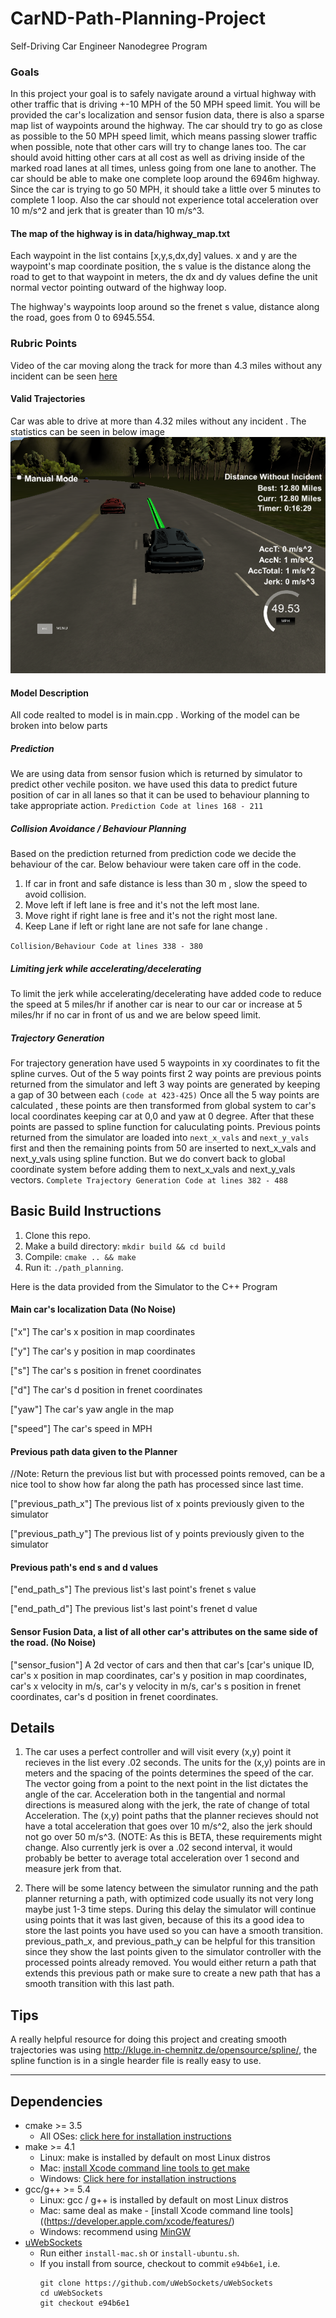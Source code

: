 [image1]: ./runWindow.png "stats"

# CarND-Path-Planning-Project
Self-Driving Car Engineer Nanodegree Program

### Goals
In this project your goal is to safely navigate around a virtual highway with other traffic that is driving +-10 MPH of the 50 MPH speed limit. You will be provided the car's localization and sensor fusion data, there is also a sparse map list of waypoints around the highway. The car should try to go as close as possible to the 50 MPH speed limit, which means passing slower traffic when possible, note that other cars will try to change lanes too. The car should avoid hitting other cars at all cost as well as driving inside of the marked road lanes at all times, unless going from one lane to another. The car should be able to make one complete loop around the 6946m highway. Since the car is trying to go 50 MPH, it should take a little over 5 minutes to complete 1 loop. Also the car should not experience total acceleration over 10 m/s^2 and jerk that is greater than 10 m/s^3.

#### The map of the highway is in data/highway_map.txt
Each waypoint in the list contains  [x,y,s,dx,dy] values. x and y are the waypoint's map coordinate position, the s value is the distance along the road to get to that waypoint in meters, the dx and dy values define the unit normal vector pointing outward of the highway loop.

The highway's waypoints loop around so the frenet s value, distance along the road, goes from 0 to 6945.554.

### Rubric Points

Video of the car moving along the track for more than 4.3 miles without any incident can be seen [here](https://youtu.be/cG-B7MmEtaw)

#### Valid Trajectories

Car was able to drive at more than 4.32 miles without any incident . The statistics can be seen in below image
![alt text][image1]

#### Model Description

All code realted to model is in main.cpp . Working of the model can be broken into below parts

##### Prediction
We are using data from sensor fusion which is returned by simulator to predict other vechile positon. we have used this data to predict future position of car in all lanes so that it can be used to behaviour planning to take appropriate action.
`Prediction Code at lines 168 - 211`

##### Collision Avoidance / Behaviour Planning

Based on the prediction returned from prediction code we decide the behaviour of the car. Below behaviour were taken care off in the code.
1. If car in front and safe distance is less than 30 m , slow the speed to avoid collision.
2. Move left if left lane is free and it's not the left most lane.
3. Move right if right lane is free and it's not the right most lane.
4. Keep Lane if left or right lane are not safe for lane change .

`Collision/Behaviour Code at lines 338 - 380`

##### Limiting jerk while accelerating/decelerating
To limit the jerk while accelerating/decelerating have added code to reduce the speed at 5 miles/hr if another car is near to our car or increase at 5 miles/hr if no car in front of us and we are below speed limit. 

##### Trajectory Generation
For trajectory generation have used 5 waypoints in xy coordinates to fit the spline curves. Out of the 5 way points first 2 way points are previous points returned from the simulator and left 3 way points are generated by keeping a gap of 30 between each `(code at 423-425)` 
Once all the 5 way points are calculated , these points are then transformed from global system to car's local coordinates keeping car at 0,0  and yaw at 0 degree. After that these points are passed to spline function for caluculating points.
Previous points returned from the simulator are loaded into `next_x_vals` and `next_y_vals` first and then the remaining points from 50 are inserted to next_x_vals and next_y_vals using spline function. But we do convert back to global coordinate system before adding them to next_x_vals and next_y_vals vectors.
`Complete Trajectory Generation Code at lines 382 - 488`


## Basic Build Instructions

1. Clone this repo.
2. Make a build directory: `mkdir build && cd build`
3. Compile: `cmake .. && make`
4. Run it: `./path_planning`.

Here is the data provided from the Simulator to the C++ Program

#### Main car's localization Data (No Noise)

["x"] The car's x position in map coordinates

["y"] The car's y position in map coordinates

["s"] The car's s position in frenet coordinates

["d"] The car's d position in frenet coordinates

["yaw"] The car's yaw angle in the map

["speed"] The car's speed in MPH

#### Previous path data given to the Planner

//Note: Return the previous list but with processed points removed, can be a nice tool to show how far along
the path has processed since last time. 

["previous_path_x"] The previous list of x points previously given to the simulator

["previous_path_y"] The previous list of y points previously given to the simulator

#### Previous path's end s and d values 

["end_path_s"] The previous list's last point's frenet s value

["end_path_d"] The previous list's last point's frenet d value

#### Sensor Fusion Data, a list of all other car's attributes on the same side of the road. (No Noise)

["sensor_fusion"] A 2d vector of cars and then that car's [car's unique ID, car's x position in map coordinates, car's y position in map coordinates, car's x velocity in m/s, car's y velocity in m/s, car's s position in frenet coordinates, car's d position in frenet coordinates. 

## Details

1. The car uses a perfect controller and will visit every (x,y) point it recieves in the list every .02 seconds. The units for the (x,y) points are in meters and the spacing of the points determines the speed of the car. The vector going from a point to the next point in the list dictates the angle of the car. Acceleration both in the tangential and normal directions is measured along with the jerk, the rate of change of total Acceleration. The (x,y) point paths that the planner recieves should not have a total acceleration that goes over 10 m/s^2, also the jerk should not go over 50 m/s^3. (NOTE: As this is BETA, these requirements might change. Also currently jerk is over a .02 second interval, it would probably be better to average total acceleration over 1 second and measure jerk from that.

2. There will be some latency between the simulator running and the path planner returning a path, with optimized code usually its not very long maybe just 1-3 time steps. During this delay the simulator will continue using points that it was last given, because of this its a good idea to store the last points you have used so you can have a smooth transition. previous_path_x, and previous_path_y can be helpful for this transition since they show the last points given to the simulator controller with the processed points already removed. You would either return a path that extends this previous path or make sure to create a new path that has a smooth transition with this last path.

## Tips

A really helpful resource for doing this project and creating smooth trajectories was using http://kluge.in-chemnitz.de/opensource/spline/, the spline function is in a single hearder file is really easy to use.

---

## Dependencies

* cmake >= 3.5
  * All OSes: [click here for installation instructions](https://cmake.org/install/)
* make >= 4.1
  * Linux: make is installed by default on most Linux distros
  * Mac: [install Xcode command line tools to get make](https://developer.apple.com/xcode/features/)
  * Windows: [Click here for installation instructions](http://gnuwin32.sourceforge.net/packages/make.htm)
* gcc/g++ >= 5.4
  * Linux: gcc / g++ is installed by default on most Linux distros
  * Mac: same deal as make - [install Xcode command line tools]((https://developer.apple.com/xcode/features/)
  * Windows: recommend using [MinGW](http://www.mingw.org/)
* [uWebSockets](https://github.com/uWebSockets/uWebSockets)
  * Run either `install-mac.sh` or `install-ubuntu.sh`.
  * If you install from source, checkout to commit `e94b6e1`, i.e.
    ```
    git clone https://github.com/uWebSockets/uWebSockets 
    cd uWebSockets
    git checkout e94b6e1
    ```
